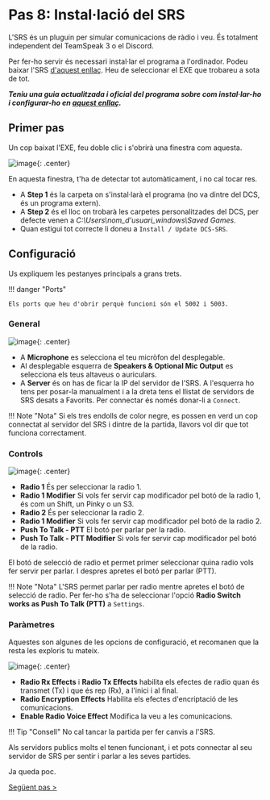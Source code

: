# Pas 8: Instal·lació del SRS

L'SRS és un pluguin per simular comunicacions de ràdio i veu. És totalment independent del TeamSpeak 3 o el Discord.

Per fer-ho servir és necessari instal·lar el programa a l'ordinador. Podeu baixar l'SRS [d'aquest enllaç](http://dcssimpleradio.com). Heu de seleccionar el EXE que trobareu a sota de tot.

***Teniu una guia actualitzada i oficial del programa sobre com instal·lar-ho i configurar-ho en [aquest enllaç](http://dcssimpleradio.com/gettingstarted/).***

## Primer pas

Un cop baixat l'EXE, feu doble clic i s'obrirà una finestra com aquesta.

![image](_imatges/srs1.png){: .center}

En aquesta finestra, t'ha de detectar tot automàticament, i no cal tocar res.

* A **Step 1** és la carpeta on s'instal·larà el programa (no va dintre del DCS, és un programa extern).
* A **Step 2** és el lloc on trobarà les carpetes personalitzades del DCS, per defecte venen a *C:\Users\nom_d'usuari_windows\Saved Games*.
* Quan estigui tot correcte li doneu a `Install / Update DCS-SRS`.

## Configuració

Us expliquem les pestanyes principals a grans trets.

!!! danger "Ports"

    Els ports que heu d'obrir perquè funcioni són el 5002 i 5003.

### General

![image](_imatges/srs2.png){: .center}

* A **Microphone** es selecciona el teu micròfon del desplegable.
* Al desplegable esquerra de **Speakers & Optional Mic Output** es selecciona els teus altaveus o auriculars.
* A **Server** és on has de ficar la IP del servidor de l'SRS. A l'esquerra ho tens per posar-la manualment i a la dreta tens el llistat de servidors de SRS desats a Favorits. Per connectar és només donar-li a `Connect`.

!!! Note "Nota"
    Si els tres endolls de color negre, es possen en verd un cop connectat al servidor del SRS i dintre de la partida, llavors vol dir que tot funciona correctament.

### Controls

![image](_imatges/srs3.png){: .center}

* **Radio 1** És per seleccionar la radio 1.
* **Radio 1 Modifier** Si vols fer servir cap modificador pel botó de la radio 1, és com un Shift, un Pinky o un S3.
* **Radio 2** És per seleccionar la radio 2.
* **Radio 1 Modifier** Si vols fer servir cap modificador pel botó de la radio 2.
* **Push To Talk - PTT** El botó per parlar per la radio.
* **Push To Talk - PTT Modifier** Si vols fer servir cap modificador pel botó de la radio.

El botó de selecció de radio et permet primer seleccionar quina radio vols fer servir per parlar. I despres apretes el botó per parlar (PTT).

!!! Note "Nota"
    L'SRS permet parlar per radio mentre apretes el botó de selecció de radio. Per fer-ho s'ha de seleccionar l'opció **Radio Switch works as Push To Talk (PTT)** a `Settings`.

### Paràmetres

Aquestes son algunes de les opcions de configuració, et recomanen que la resta les exploris tu mateix.

![image](_imatges/srs4.png){: .center}

* **Radio Rx Effects** i **Radio Tx Effects** habilita els efectes de radio quan és transmet (Tx) i que és rep (Rx), a l'inici i al final.
* **Radio Encryption Effects** Habilita els efectes d'encriptació de les comunicacions.
* **Enable Radio Voice Effect** Modifica la veu a les comunicacions.

!!! Tip "Consell"
    No cal tancar la partida per fer canvis a l'SRS.

Als servidors publics molts el tenen funcionant, i et pots connectar al seu servidor de SRS per sentir i parlar a les seves partides.

Ja queda poc.

[Següent pas >](/gn/pas9)
